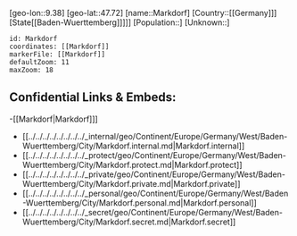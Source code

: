 ﻿---
location: [47.72,9.38]
mapzoom: [7,12] 
mapmarker: city 
type: City
tags:
- geo/City


SpocWebEntityId: 32304
isDeleted: false
confidential: public

---
[geo-lon::9.38]
[geo-lat::47.72]
[name::Markdorf]
[Country::[[Germany]]]
[State[[Baden-Wuerttemberg]]]]]
[Population::]
[Unknown::]


```leaflet
id: Markdorf
coordinates: [[Markdorf]]
markerFile: [[Markdorf]]
defaultZoom: 11 
maxZoom: 18
```


## Confidential Links & Embeds: 
-[[Markdorf|Markdorf]]] 
- [[../../../../../../../../_internal/geo/Continent/Europe/Germany/West/Baden-Wuerttemberg/City/Markdorf.internal.md|Markdorf.internal]] 
- [[../../../../../../../../_protect/geo/Continent/Europe/Germany/West/Baden-Wuerttemberg/City/Markdorf.protect.md|Markdorf.protect]] 
- [[../../../../../../../../_private/geo/Continent/Europe/Germany/West/Baden-Wuerttemberg/City/Markdorf.private.md|Markdorf.private]] 
- [[../../../../../../../../_personal/geo/Continent/Europe/Germany/West/Baden-Wuerttemberg/City/Markdorf.personal.md|Markdorf.personal]] 
- [[../../../../../../../../_secret/geo/Continent/Europe/Germany/West/Baden-Wuerttemberg/City/Markdorf.secret.md|Markdorf.secret]] 

